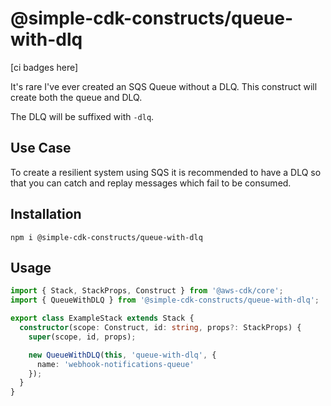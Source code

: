 # @simple-cdk-constructs/queue-with-dlq

[ci badges here]

It's rare I've ever created an SQS Queue without a DLQ. This construct will create both the queue and DLQ.

The DLQ will be suffixed with `-dlq`.

## Use Case

To create a resilient system using SQS it is recommended to have a DLQ so that you can catch and replay messages which fail to be consumed.

## Installation

```shell script
npm i @simple-cdk-constructs/queue-with-dlq
```

## Usage

```typescript
import { Stack, StackProps, Construct } from '@aws-cdk/core';
import { QueueWithDLQ } from '@simple-cdk-constructs/queue-with-dlq';

export class ExampleStack extends Stack {
  constructor(scope: Construct, id: string, props?: StackProps) {
    super(scope, id, props);

    new QueueWithDLQ(this, 'queue-with-dlq', {
      name: 'webhook-notifications-queue'
    });
  }
}
```